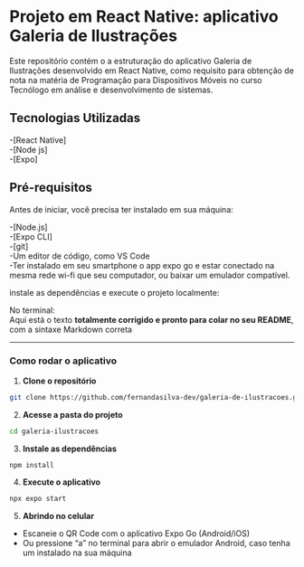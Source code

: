 # **Projeto em React Native: aplicativo Galeria de Ilustrações**

Este repositório contém o a estruturação do aplicativo Galeria de Ilustrações desenvolvido em React Native, como requisito para obtenção de nota na matéria de Programação para Dispositivos Móveis no curso Tecnólogo em análise e desenvolvimento de sistemas.

## **Tecnologias Utilizadas**

-[React Native]  
-[Node js]  
-[Expo]  

## **Pré-requisitos**

Antes de iniciar, você precisa ter instalado em sua máquina:  

-[Node.js]  
-[Expo CLI]  
-[git]  
-Um editor de código, como VS Code  
-Ter instalado em seu smartphone o app expo go e estar conectado na mesma rede wi-fi que seu computador, ou baixar um emulador compatível.  

instale as dependências e execute o projeto localmente:  

No terminal:  
  Aqui está o texto **totalmente corrigido e pronto para colar no seu README**, com a sintaxe Markdown correta 

---

###  **Como rodar o aplicativo**

1. **Clone o repositório**

```bash
git clone https://github.com/fernandasilva-dev/galeria-de-ilustracoes.git
```

2. **Acesse a pasta do projeto**

```bash
cd galeria-ilustracoes
```

3. **Instale as dependências**

```bash
npm install
```

4. **Execute o aplicativo**

```bash
npx expo start
```

5. **Abrindo no celular**

* Escaneie o QR Code com o aplicativo Expo Go (Android/iOS)
* Ou pressione “a” no terminal para abrir o emulador Android, caso tenha um instalado na sua máquina
